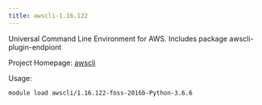 ```yaml
---
title: awscli-1.16.122
---
```

Universal Command Line Environment for AWS. Includes package awscli-plugin-endpiont

Project Homepage: [awscli](https://pypi.python.org/pypi/awscli)

Usage:
```
module load awscli/1.16.122-foss-2016b-Python-3.6.6
```
